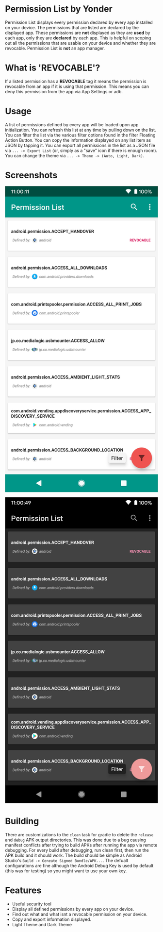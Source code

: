 # Permission List by Yonder
Permission List displays every permission declared by every app installed on your device.
The permissions that are listed are declared by the displayed app. These permissions are
**not** displayed as they are **used** by each app, only
they are **declared** by each app. This is helpful on scoping out all the
permissions that are usable on your device and whether they are revocable. Permission List
is **not** an app manager.

# What is 'REVOCABLE'?
If a listed permission has a **REVOCABLE** tag
it means the permission is revocable from an app if it is using that permission. This
means you can deny this permission from the app via App Settings or adb.

# Usage
A list of permissions defined by every app will be loaded upon app initialization.
You can refresh this list at any time by pulling down on the list.
You can filter the list via the various filter options found in the filter Floating Action Button.
You can copy the information displayed on any list item as JSON by tapping it.
You can export all permissions in the list as a JSON file via `... -> Export List` (or, simply as a "save" icon if there is enough room).
You can change the theme via `... -> Theme -> (Auto, Light, Dark)`.

# Screenshots
![Main App UI (Light Theme)](Screenshot_20210515-124216.png)

![Main App UI (Dark Theme)](Screenshot_20210515-124059.png)

# Building
There are customizations to the `clean` task for gradle to delete the `release` and `debug` APK output directories.
This was done due to a bug causing manifest conflicts after trying to build APKs after running the app via remote debugging.
For every build after debugging, run clean first, then run the APK build and it should work.
The build should be simple as Android Studio's `Build -> Geneate Signed Bundle/APK...`. 
The defualt configurations are fine although the Android Debug Key is used by default (this was for testing) so you might want to use your own key.

# Features
- Useful security tool
- Display all defined permissions by every app on your device.
- Find out what and what isnt a revocable permission on your device.
- Copy and export information displayed.
- Light Theme and Dark Theme
